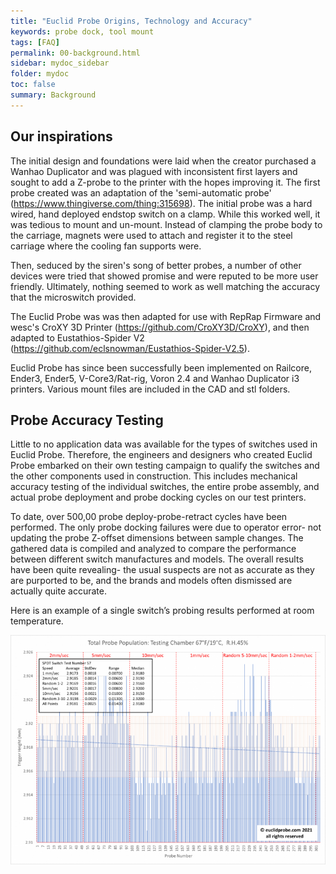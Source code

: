 ```yaml
---
title: "Euclid Probe Origins, Technology and Accuracy"
keywords: probe dock, tool mount
tags: [FAQ]
permalink: 00-background.html
sidebar: mydoc_sidebar
folder: mydoc
toc: false
summary: Background 
---
```


## Our inspirations

The initial design and foundations were laid when the creator purchased a Wanhao Duplicator and was plagued with inconsistent first layers and sought to add a Z-probe to the printer with the hopes improving it. The first probe created was an adaptation of the 'semi-automatic probe' (https://www.thingiverse.com/thing:315698). The initial probe was a hard wired, hand deployed endstop switch on a clamp. While this worked well, it was tedious to mount and un-mount. Instead of clamping the probe body to the carriage, magnets were used to attach and register it to the steel carriage where the cooling fan supports were. 

Then, seduced by the siren's song of better probes, a number of other devices were tried that showed promise and were reputed to be more user friendly. Ultimately, nothing seemed to work as well matching the accuracy that the microswitch provided.

The Euclid Probe was was then adapted for use with RepRap Firmware and wesc's CroXY 3D Printer (https://github.com/CroXY3D/CroXY), and then adapted to Eustathios-Spider V2 (https://github.com/eclsnowman/Eustathios-Spider-V2.5). 

Euclid Probe has since been successfully been implemented on Railcore, Ender3, Ender5, V-Core3/Rat-rig, Voron 2.4 and Wanhao Duplicator i3 printers. Various mount files are included in the CAD and stl folders.

## Probe Accuracy Testing

Little to no application data was available for the types of switches used in Euclid Probe. Therefore, the engineers and designers who created Euclid Probe embarked on their own testing campaign to qualify the switches and the other components used in construction. This includes mechanical accuracy testing of the individual switches, the entire probe assembly, and actual probe deployment and probe docking cycles on our test printers.

To date, over 500,00 probe deploy-probe-retract cycles have been performed. The only probe docking failures were due to operator error- not updating the probe Z-offset dimensions between sample changes.
The gathered data is compiled and analyzed to compare the performance between different switch manufactures and models. The overall results have been quite revealing- the usual suspects are not as accurate as they are purported to be, and the brands and models often dismissed are actually quite accurate.

Here is an example of a single switch’s probing results performed at room temperature.

<img src="images\00-ProbeTest57_19_45-768x559.png">